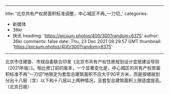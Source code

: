 
---
title: '北京共有产权房面积标准调整，中心城区不再_一刀切_'
categories: 
 - 新媒体
 - 36kr
 - 快讯
headimg: 'https://picsum.photos/400/300?random=6375'
author: 36kr
comments: false
date: Thu, 23 Dec 2021 08:29:57 GMT
thumbnail: 'https://picsum.photos/400/300?random=6375'
---

<div>   
北京市住建委、市规自委联合印发《北京市共有产权住房规划设计宜居建设导则（2021年版）》。相比修订前的版本，一个显著变化是，中心城区的共有产权房面积标准不再“一刀切”地限定为套型总建筑面积不应大于90平方米，而是按楼层划分出十八层（含）以下和十八层以上两种情况，且套型总建筑面积上限适度提高。（北京日报）  
</div>
            